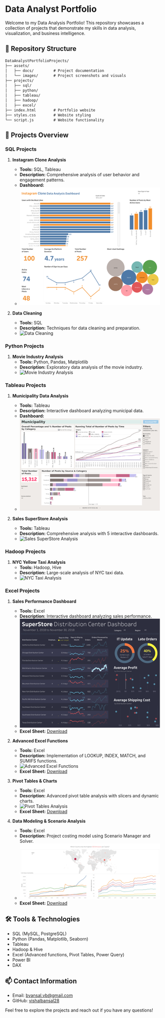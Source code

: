 # Data Analyst Portfolio

Welcome to my Data Analysis Portfolio! This repository showcases a collection of projects that demonstrate my skills in data analysis, visualization, and business intelligence.

## 📂 Repository Structure

```
DataAnalystPortfolioProjects/
├── assets/
│   ├── docs/         # Project documentation
│   └── images/       # Project screenshots and visuals
├── projects/
│   ├── sql/
│   ├── python/
│   ├── tableau/
│   ├── hadoop/
│   ├── excel/
├── index.html        # Portfolio website
├── styles.css        # Website styling
└── script.js         # Website functionality
```

## 🚀 Projects Overview

### SQL Projects
1. **Instagram Clone Analysis**
   - **Tools:** SQL, Tableau
   - **Description:** Comprehensive analysis of user behavior and engagement patterns.
   - **Dashboard:**
   - ![Instagram Clone Dashboard](assets/images/InstagramCloneDashboard.png)

2. **Data Cleaning**
   - **Tools:** SQL
   - **Description:** Techniques for data cleaning and preparation.
   - ![Data Cleaning](assets/images/DataCleaning.png)

### Python Projects
1. **Movie Industry Analysis**
   - **Tools:** Python, Pandas, Matplotlib
   - **Description:** Exploratory data analysis of the movie industry.
   - ![Movie Industry Analysis](assets/images/MovieIndustry.png)

### Tableau Projects
1. **Municipality Data Analysis**
   - **Tools:** Tableau
   - **Description:** Interactive dashboard analyzing municipal data.
   - **Dashboard:**
   - ![Municipality Data Analysis](assets/images/MunicipalityDataAnalysisDashboard.png)

2. **Sales SuperStore Analysis**
   - **Tools:** Tableau
   - **Description:** Comprehensive analysis with 5 interactive dashboards.
   - ![Sales SuperStore Analysis](assets/images/SalesSuperStore.png)

### Hadoop Projects
1. **NYC Yellow Taxi Analysis**
   - **Tools:** Hadoop, Hive
   - **Description:** Large-scale analysis of NYC taxi data.
   - ![NYC Taxi Analysis](assets/images/NYCTaxi.png)

### Excel Projects
1. **Sales Performance Dashboard**
   - **Tools:** Excel
   - **Description:** Interactive dashboard analyzing sales performance.
   - ![Sales Performance Dashboard](assets/images/BottomUpDashboard.png)
   - **Excel Sheet:** [Download](projects/excel/sales_dashboard/SalesPerformance.xlsx)

2. **Advanced Excel Functions**
   - **Tools:** Excel
   - **Description:** Implementation of LOOKUP, INDEX, MATCH, and SUMIFS functions.
   - ![Advanced Excel Functions](assets/images/INDEX.png)
   - **Excel Sheet:** [Download](projects/excel/lookup_examples/AdvancedFunctions.xlsx)

3. **Pivot Tables & Charts**
   - **Tools:** Excel
   - **Description:** Advanced pivot table analysis with slicers and dynamic charts.
   - ![Pivot Tables Analysis](assets/images/PivotReports.png)
   - **Excel Sheet:** [Download](projects/excel/pivot_tables/PivotTables.xlsx)

4. **Data Modeling & Scenario Analysis**
   - **Tools:** Excel
   - **Description:** Project costing model using Scenario Manager and Solver.
   - ![Data Modeling](assets/images/WorldBankCO2Emission.png)
   - **Excel Sheet:** [Download](projects/excel/scenario_manager/DataModeling.xlsx)

## 🛠️ Tools & Technologies
- SQL (MySQL, PostgreSQL)
- Python (Pandas, Matplotlib, Seaborn)
- Tableau
- Hadoop & Hive
- Excel (Advanced functions, Pivot Tables, Power Query)
- Power BI
- DAX

## 📫 Contact Information
- Email: bvansal.vb@gmail.com
- GitHub: [vishalbansal28](https://github.com/vishalbansal28)

Feel free to explore the projects and reach out if you have any questions!
